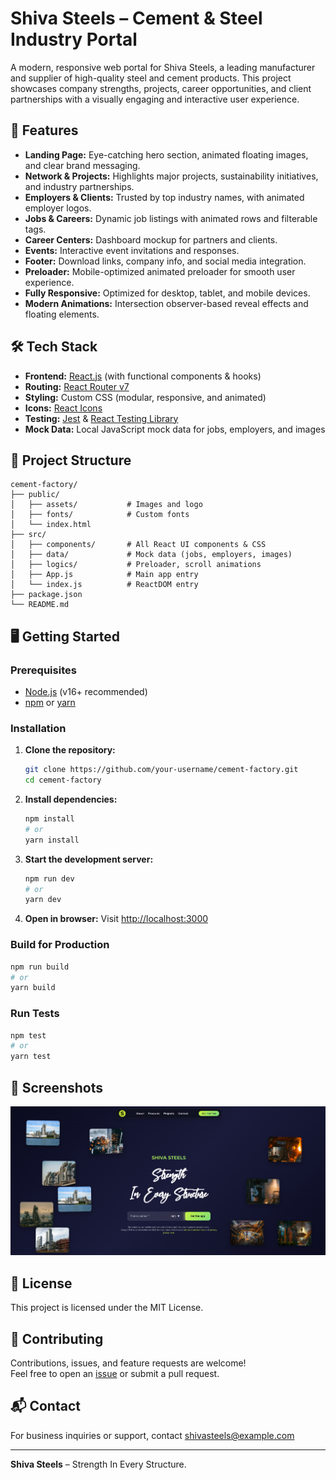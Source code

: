 # Shiva Steels – Cement & Steel Industry Portal

A modern, responsive web portal for Shiva Steels, a leading manufacturer and supplier of high-quality steel and cement products. This project showcases company strengths, projects, career opportunities, and client partnerships with a visually engaging and interactive user experience.

## 🚀 Features

- **Landing Page:** Eye-catching hero section, animated floating images, and clear brand messaging.
- **Network & Projects:** Highlights major projects, sustainability initiatives, and industry partnerships.
- **Employers & Clients:** Trusted by top industry names, with animated employer logos.
- **Jobs & Careers:** Dynamic job listings with animated rows and filterable tags.
- **Career Centers:** Dashboard mockup for partners and clients.
- **Events:** Interactive event invitations and responses.
- **Footer:** Download links, company info, and social media integration.
- **Preloader:** Mobile-optimized animated preloader for smooth user experience.
- **Fully Responsive:** Optimized for desktop, tablet, and mobile devices.
- **Modern Animations:** Intersection observer-based reveal effects and floating elements.

## 🛠️ Tech Stack

- **Frontend:** [React.js](https://react.dev/) (with functional components & hooks)
- **Routing:** [React Router v7](https://reactrouter.com/)
- **Styling:** Custom CSS (modular, responsive, and animated)
- **Icons:** [React Icons](https://react-icons.github.io/react-icons/)
- **Testing:** [Jest](https://jestjs.io/) & [React Testing Library](https://testing-library.com/)
- **Mock Data:** Local JavaScript mock data for jobs, employers, and images

## 📁 Project Structure

```
cement-factory/
├── public/
│   ├── assets/           # Images and logo
│   ├── fonts/            # Custom fonts
│   └── index.html
├── src/
│   ├── components/       # All React UI components & CSS
│   ├── data/             # Mock data (jobs, employers, images)
│   ├── logics/           # Preloader, scroll animations
│   ├── App.js            # Main app entry
│   └── index.js          # ReactDOM entry
├── package.json
└── README.md
```

## 🖥️ Getting Started

### Prerequisites

- [Node.js](https://nodejs.org/) (v16+ recommended)
- [npm](https://www.npmjs.com/) or [yarn](https://yarnpkg.com/)

### Installation

1. **Clone the repository:**
   ```sh
   git clone https://github.com/your-username/cement-factory.git
   cd cement-factory
   ```

2. **Install dependencies:**
   ```sh
   npm install
   # or
   yarn install
   ```

3. **Start the development server:**
   ```sh
   npm run dev
   # or
   yarn dev
   ```

4. **Open in browser:**
   Visit [http://localhost:3000](http://localhost:3000)

### Build for Production

```sh
npm run build
# or
yarn build
```

### Run Tests

```sh
npm test
# or
yarn test
```

## 📸 Screenshots

![Hero Section](public/assets/herosection.png)

## 📄 License

This project is licensed under the MIT License.

## 🤝 Contributing

Contributions, issues, and feature requests are welcome!  
Feel free to open an [issue](https://github.com/your-username/cement-factory/issues) or submit a pull request.

## 📬 Contact

For business inquiries or support, contact [shivasteels@example.com](mailto:shivasteels@example.com)

---

**Shiva Steels** – Strength In Every Structure.
